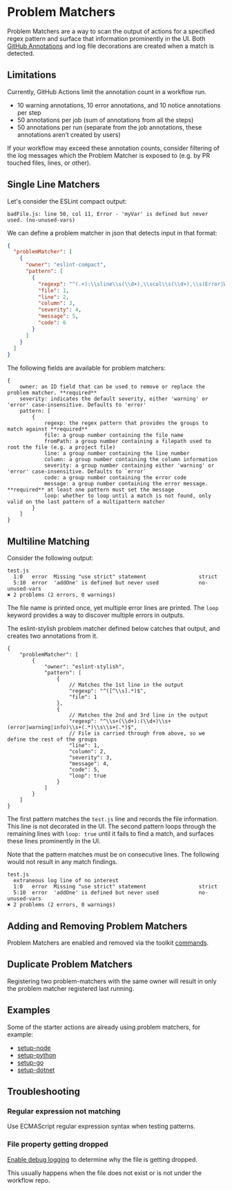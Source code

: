 # Problem Matchers

Problem Matchers are a way to scan the output of actions for a specified regex pattern and surface that information prominently in the UI. Both [GitHub Annotations](https://developer.github.com/v3/checks/runs/#annotations-object-1) and log file decorations are created when a match is detected.

## Limitations

Currently, GitHub Actions limit the annotation count in a workflow run.

- 10 warning annotations, 10 error annotations, and 10 notice annotations per step
- 50 annotations per job (sum of annotations from all the steps)
- 50 annotations per run (separate from the job annotations, these annotations aren’t created by users)

If your workflow may exceed these annotation counts, consider filtering of the log messages which the Problem Matcher is exposed to (e.g. by PR touched files, lines, or other).

## Single Line Matchers

Let's consider the ESLint compact output:

```
badFile.js: line 50, col 11, Error - 'myVar' is defined but never used. (no-unused-vars)
```

We can define a problem matcher in json that detects input in that format:

```json
{
  "problemMatcher": [
    {
      "owner": "eslint-compact",
      "pattern": [
        {
          "regexp": "^(.+):\\sline\\s(\\d+),\\scol\\s(\\d+),\\s(Error|Warning|Info)\\s-\\s(.+)\\s\\((.+)\\)$",
          "file": 1,
          "line": 2,
          "column": 3,
          "severity": 4,
          "message": 5,
          "code": 6
        }
      ]
    }
  ]
}
```

The following fields are available for problem matchers:

```
{
    owner: an ID field that can be used to remove or replace the problem matcher. **required**
    severity: indicates the default severity, either 'warning' or 'error' case-insensitive. Defaults to 'error'
    pattern: [
        {
            regexp: the regex pattern that provides the groups to match against **required**
            file: a group number containing the file name
            fromPath: a group number containing a filepath used to root the file (e.g. a project file)
            line: a group number containing the line number
            column: a group number containing the column information
            severity: a group number containing either 'warning' or 'error' case-insensitive. Defaults to `error`
            code: a group number containing the error code
            message: a group number containing the error message. **required** at least one pattern must set the message
            loop: whether to loop until a match is not found, only valid on the last pattern of a multipattern matcher
        }
    ]
}
```

## Multiline Matching

Consider the following output:

```
test.js
  1:0   error  Missing "use strict" statement                 strict
  5:10  error  'addOne' is defined but never used             no-unused-vars
✖ 2 problems (2 errors, 0 warnings)
```

The file name is printed once, yet multiple error lines are printed. The `loop` keyword provides a way to discover multiple errors in outputs.

The eslint-stylish problem matcher defined below catches that output, and creates two annotations from it.

```
{
    "problemMatcher": [
        {
            "owner": "eslint-stylish",
            "pattern": [
                {
                    // Matches the 1st line in the output
                    "regexp": "^([^\\s].*)$",
                    "file": 1
                },
                {
                    // Matches the 2nd and 3rd line in the output
                    "regexp": "^\\s+(\\d+):(\\d+)\\s+(error|warning|info)\\s+(.*)\\s\\s+(.*)$",
                    // File is carried through from above, so we define the rest of the groups
                    "line": 1,
                    "column": 2,
                    "severity": 3,
                    "message": 4,
                    "code": 5,
                    "loop": true
                }
            ]
        }
    ]
}
```

The first pattern matches the `test.js` line and records the file information. This line is not decorated in the UI.
The second pattern loops through the remaining lines with `loop: true` until it fails to find a match, and surfaces these lines prominently in the UI.

Note that the pattern matches must be on consecutive lines. The following would not result in any match findings.

```
test.js
  extraneous log line of no interest
  1:0   error  Missing "use strict" statement                 strict
  5:10  error  'addOne' is defined but never used             no-unused-vars
✖ 2 problems (2 errors, 0 warnings)
```

## Adding and Removing Problem Matchers

Problem Matchers are enabled and removed via the toolkit [commands](commands.md#problem-matchers).

## Duplicate Problem Matchers

Registering two problem-matchers with the same owner will result in only the problem matcher registered last running.

## Examples

Some of the starter actions are already using problem matchers, for example:

- [setup-node](https://github.com/actions/setup-node/tree/main/.github)
- [setup-python](https://github.com/actions/setup-python/tree/main/.github)
- [setup-go](https://github.com/actions/setup-go/tree/main/.github)
- [setup-dotnet](https://github.com/actions/setup-dotnet/tree/main/.github)

## Troubleshooting

### Regular expression not matching

Use ECMAScript regular expression syntax when testing patterns.

### File property getting dropped

[Enable debug logging](https://docs.github.com/en/actions/managing-workflow-runs/enabling-debug-logging) to determine why the file is getting dropped.

This usually happens when the file does not exist or is not under the workflow repo.
